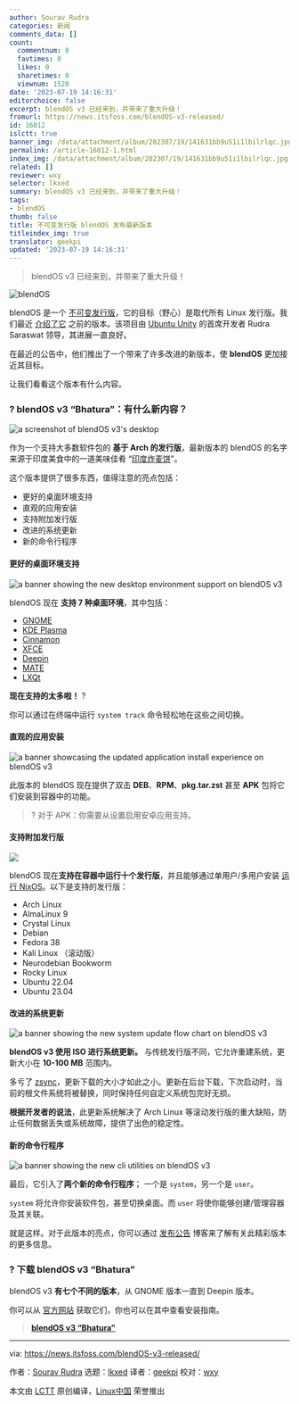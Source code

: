 ```yaml
---
author: Sourav Rudra
categories: 新闻
comments_data: []
count:
  commentnum: 0
  favtimes: 0
  likes: 0
  sharetimes: 0
  viewnum: 1520
date: '2023-07-19 14:16:31'
editorchoice: false
excerpt: blendOS v3 已经来到，并带来了重大升级！
fromurl: https://news.itsfoss.com/blendOS-v3-released/
id: 16012
islctt: true
banner_img: /data/attachment/album/202307/19/141631bb9u51i1lbilrlqc.jpg
permalink: /article-16012-1.html
index_img: /data/attachment/album/202307/19/141631bb9u51i1lbilrlqc.jpg.thumb.jpg
related: []
reviewer: wxy
selector: lkxed
summary: blendOS v3 已经来到，并带来了重大升级！
tags:
- blendOS
thumb: false
title: 不可变发行版 blendOS 发布最新版本
titleindex_img: true
translator: geekpi
updated: '2023-07-19 14:16:31'
---
```



> 
> blendOS v3 已经来到，并带来了重大升级！
> 
> 
> 


![blendOS](/data/attachment/album/202307/19/141631bb9u51i1lbilrlqc.jpg)


blendOS 是一个 [不可变发行版](https://itsfoss.com/immutable-linux-distros/)，它的目标（野心）是取代所有 Linux 发行版。我们最近 [介绍了它](/article-15684-1.html) 之前的版本。该项目由 [Ubuntu Unity](https://news.itsfoss.com/unity-remix-official-flavor/) 的首席开发者 Rudra Saraswat 领导，其进展一直良好。


在最近的公告中，他们推出了一个带来了许多改进的新版本，使 **blendOS** 更加接近其目标。


让我们看看这个版本有什么内容。


### ? blendOS v3 “Bhatura”：有什么新内容？


![a screenshot of blendOS v3's desktop](/data/attachment/album/202307/19/141632us7b28ud27ubw3z8.jpg)


作为一个支持大多数软件包的 **基于 Arch 的发行版**，最新版本的 blendOS 的名字来源于印度美食中的一道美味佳肴 “[印度炸麦饼](https://en.wikipedia.org/wiki/Bhatura)”。


这个版本提供了很多东西，值得注意的亮点包括：


* 更好的桌面环境支持
* 直观的应用安装
* 支持附加发行版
* 改进的系统更新
* 新的命令行程序


#### 更好的桌面环境支持


![a banner showing the new desktop environment support on blendOS v3](/data/attachment/album/202307/19/141632pu52ydcuakypbdq0.jpg)


blendOS 现在 **支持 7 种桌面环境**，其中包括：


* [GNOME](https://www.gnome.org/)
* [KDE Plasma](https://kde.org/plasma-desktop/)
* [Cinnamon](https://github.com/linuxmint/Cinnamon)
* [XFCE](https://www.xfce.org/)
* [Deepin](https://www.deepin.org/en/dde/)
* [MATE](https://mate-desktop.org/)
* [LXQt](https://lxqt-project.org/)


**现在支持的太多啦！** ?


你可以通过在终端中运行 `system track` 命令轻松地在这些之间切换。


#### 直观的应用安装


![a banner showcasing the updated application install experience on blendOS v3](/data/attachment/album/202307/19/141633kxwxrrxkin9fzbki.jpg)


此版本的 blendOS 现在提供了双击 **DEB**、**RPM**、**pkg.tar.zst** 甚至 **APK** 包将它们安装到容器中的功能。



> 
> ? 对于 APK：你需要从设置启用安卓应用支持。
> 
> 
> 


#### 支持附加发行版


![](/data/attachment/album/202307/19/141633k80kq4f87z807ll4.jpg)


blendOS 现在**支持在容器中运行十个发行版**，并且能够通过单用户/多用户安装 [运行 NixOS](https://itsfoss.com/why-use-nixos/)。以下是支持的发行版：


* Arch Linux
* AlmaLinux 9
* Crystal Linux
* Debian
* Fedora 38
* Kali Linux （滚动版）
* Neurodebian Bookworm
* Rocky Linux
* Ubuntu 22.04
* Ubuntu 23.04


#### 改进的系统更新


![a banner showing the new system update flow chart on blendOS v3](/data/attachment/album/202307/19/141634bicgmzaag7u3zrwr.jpg)


**blendOS v3 使用 ISO 进行系统更新。** 与传统发行版不同，它允许重建系统，更新大小在 **10-100 MB** 范围内。


多亏了 [zsync](https://github.com/AppImageCommunity/zsync2)，更新下载的大小才如此之小。更新在后台下载，下次启动时，当前的根文件系统将被替换，同时保持任何自定义系统包完好无损。


**根据开发者的说法**，此更新系统解决了 Arch Linux 等滚动发行版的重大缺陷，防止任何数据丢失或系统故障，提供了出色的稳定性。


#### 新的命令行程序


![a banner showing the new cli utilities on blendOS v3](/data/attachment/album/202307/19/141635g356mdr2oc0el4jr.jpg)


最后，它引入了**两个新的命令行程序**； 一个是 `system`，另一个是 `user`。


`system` 将允许你安装软件包，甚至切换桌面。而 `user` 将使你能够创建/管理容器及其关联。


就是这样。对于此版本的亮点，你可以通过 [发布公告](https://blendOS.co/blend-os-v3/) 博客来了解有关此精彩版本的更多信息。


### ? 下载 blendOS v3 “Bhatura”


blendOS v3 **有七个不同的版本**，从 GNOME 版本一直到 Deepin 版本。


你可以从 [官方网站](https://docs.blendOS.co/guides/installation-guide/#mirror-list) 获取它们，你也可以在其中查看安装指南。



> 
> **[blendOS v3 “Bhatura”](https://docs.blendOS.co/guides/installation-guide/#mirror-list)**
> 
> 
> 




---


via: <https://news.itsfoss.com/blendOS-v3-released/>


作者：[Sourav Rudra](https://news.itsfoss.com/author/sourav/) 选题：[lkxed](https://github.com/lkxed/) 译者：[geekpi](https://github.com/geekpi) 校对：[wxy](https://github.com/wxy)


本文由 [LCTT](https://github.com/LCTT/TranslateProject) 原创编译，[Linux中国](https://linux.cn/) 荣誉推出